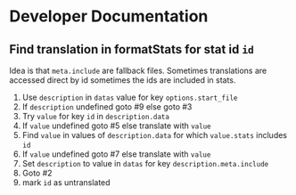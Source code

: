 # Developer Documentation

## Find translation in formatStats for stat id `id`
Idea is that `meta.include` are fallback files. Sometimes translations 
are accessed direct by id sometimes the ids are included in stats.

1. Use `description` in `datas` value for key `options.start_file`
2. If `description` undefined goto #9 else goto #3
3. Try `value` for key `id` in `description.data`
4. If `value` undefined goto #5 else translate with `value`
5. Find `value` in values of `description.data` for which `value.stats` includes `id`
6. If `value` undefined goto #7 else translate with `value`
7. Set `description` to value in `datas` for key `description.meta.include`
8. Goto #2
9. mark `id` as untranslated